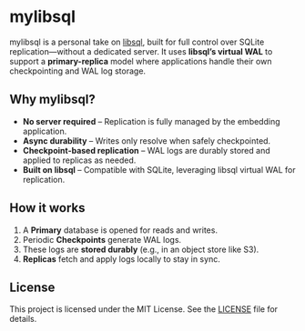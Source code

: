 # mylibsql

mylibsql is a personal take on [libsql](https://github.com/tursodatabase/libsql), built for full control over SQLite replication—without a dedicated server. It uses **libsql’s virtual WAL** to support a **primary-replica** model where applications handle their own checkpointing and WAL log storage.

## Why mylibsql?

- **No server required** – Replication is fully managed by the embedding application.
- **Async durability** – Writes only resolve when safely checkpointed.
- **Checkpoint-based replication** – WAL logs are durably stored and applied to replicas as needed.
- **Built on libsql** – Compatible with SQLite, leveraging libsql virtual WAL for replication.

## How it works

1.	A **Primary** database is opened for reads and writes.
2.	Periodic **Checkpoints** generate WAL logs.
3.	These logs are **stored durably** (e.g., in an object store like S3).
4.	**Replicas** fetch and apply logs locally to stay in sync.

## License
This project is licensed under the MIT License. See the [LICENSE](LICENSE.md) file for details.
